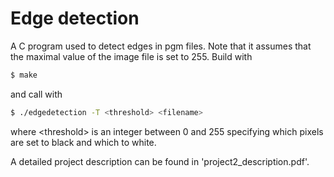 # Edge detection
A C program used to detect edges in pgm files. Note that it assumes that the maximal value of the image file is set to 255.
Build with
```bash
$ make
```
and call with
```bash
$ ./edgedetection -T <threshold> <filename>
```
where \<threshold\> is an integer between 0 and 255 specifying which pixels are set to black and which to white.

A detailed project description can be found in 'project2_description.pdf'.
